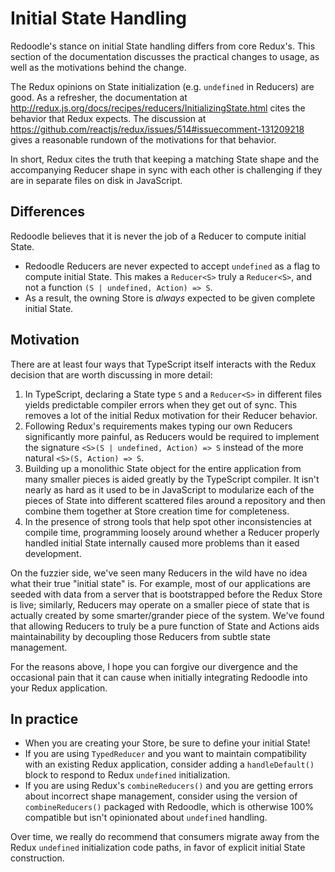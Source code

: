 # Initial State Handling

Redoodle's stance on initial State handling differs from core Redux's.
This section of the documentation discusses the practical changes to usage,
as well as the motivations behind the change.

The Redux opinions on State initialization (e.g. `undefined` in Reducers) are good.
As a refresher, the documentation at http://redux.js.org/docs/recipes/reducers/InitializingState.html
cites the behavior that Redux expects.
The discussion at https://github.com/reactjs/redux/issues/514#issuecomment-131209218
gives a reasonable rundown of the motivations for that behavior.

In short, Redux cites the truth that keeping a matching State shape and the accompanying Reducer shape
in sync with each other is challenging if they are in separate files on disk in JavaScript.


## Differences

Redoodle believes that it is never the job of a Reducer to compute initial State.

- Redoodle Reducers are never expected to accept `undefined` as a flag to compute initial State.
   This makes a `Reducer<S>` truly a `Reducer<S>`, and not a function `(S | undefined, Action) => S`.
- As a result, the owning Store is _always_ expected to be given complete initial State.


## Motivation

There are at least four ways that TypeScript itself interacts with the Redux decision
that are worth discussing in more detail:

1. In TypeScript, declaring a State type `S` and a `Reducer<S>` in different files
   yields predictable compiler errors when they get out of sync.
   This removes a lot of the initial Redux motivation for their Reducer behavior.
2. Following Redux's requirements makes typing our own Reducers significantly more painful,
   as Reducers would be required to implement the signature `<S>(S | undefined, Action) => S`
   instead of the more natural `<S>(S, Action) => S`.
3. Building up a monolithic State object for the entire application from many smaller pieces
   is aided greatly by the TypeScript compiler.
   It isn't nearly as hard as it used to be in JavaScript to modularize each of the pieces of State
   into different scattered files around a repository
   and then combine them together at Store creation time for completeness.
4. In the presence of strong tools that help spot other inconsistencies at compile time,
   programming loosely around whether a Reducer properly handled initial State internally
   caused more problems than it eased development.

On the fuzzier side, we've seen many Reducers in the wild have no idea what their true "initial state" is.
For example, most of our applications are seeded with data from a server that is bootstrapped before the Redux Store is live;
similarly, Reducers may operate on a smaller piece of state that is actually created by some smarter/grander piece of the system.
We've found that allowing Reducers to truly be a pure function of State and Actions aids maintainability
by decoupling those Reducers from subtle state management.

For the reasons above, I hope you can forgive our divergence and the occasional pain that it can cause
when initially integrating Redoodle into your Redux application.


## In practice

- When you are creating your Store, be sure to define your initial State!
- If you are using `TypedReducer` and you want to maintain compatibility with an existing Redux application,
  consider adding a `handleDefault()` block to respond to Redux `undefined` initialization.
- If you are using Redux's `combineReducers()` and you are getting errors about incorrect shape management,
  consider using the version of `combineReducers()` packaged with Redoodle, which is otherwise 100% compatible
  but isn't opinionated about `undefined` handling.

Over time, we really do recommend that consumers migrate away from the Redux `undefined` initialization code paths,
in favor of explicit initial State construction.
